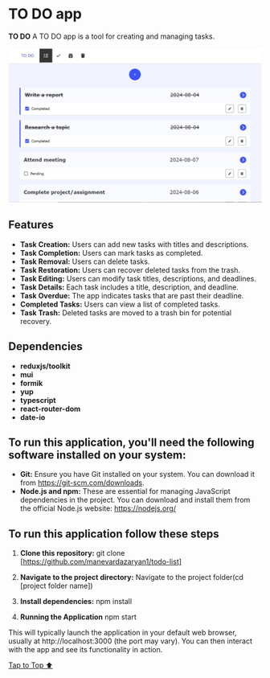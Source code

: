 <h1><a id='top'>TO DO app</a></h1>

**TO DO** A TO DO app is a tool for creating and managing tasks.

![TO DO](src/assets/images/to_do.webp "TO DO app")

## Features

- **Task Creation:** Users can add new tasks with titles and descriptions.
- **Task Completion:** Users can mark tasks as completed.
- **Task Removal:** Users can delete tasks.
- **Task Restoration:** Users can recover deleted tasks from the trash.
- **Task Editing:** Users can modify task titles, descriptions, and deadlines.
- **Task Details:** Each task includes a title, description, and deadline.
- **Task Overdue:** The app indicates tasks that are past their deadline.
- **Completed Tasks:** Users can view a list of completed tasks.
- **Task Trash:** Deleted tasks are moved to a trash bin for potential recovery.

## Dependencies

- **reduxjs/toolkit**
- **mui**
- **formik**
- **yup**
- **typescript**
- **react-router-dom**
- **date-io**

## To run this application, you'll need the following software installed on your system:

- **Git:** Ensure you have Git installed on your system. You can download it from https://git-scm.com/downloads.
- **Node.js and npm:** These are essential for managing JavaScript dependencies in the project. You can download and install them from the official Node.js website: https://nodejs.org/

## To run this application follow these steps

1. **Clone this repository:**
   git clone [https://github.com/manevardazaryan1/todo-list]

2. **Navigate to the project directory:**
    Navigate to the project folder(cd [project folder name])

3. **Install dependencies:**
    npm install

4. **Running the Application**
    npm start

This will typically launch the application in your default web browser, usually at http://localhost:3000 (the port may vary). You can then interact with the app and see its functionality in action.

[Tap to Top ⬆](#top)